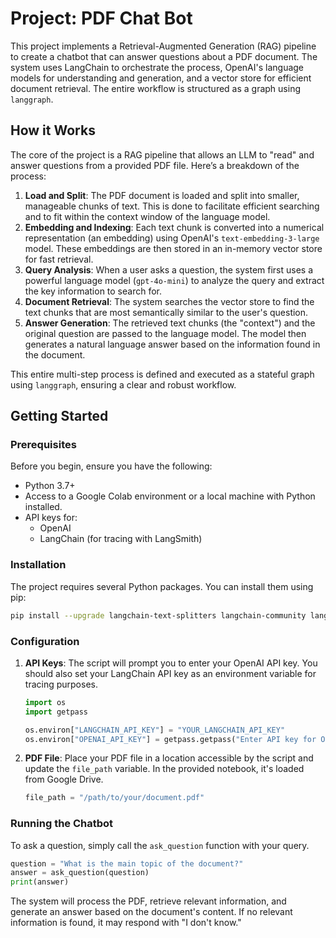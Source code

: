 # Project: PDF Chat Bot

This project implements a Retrieval-Augmented Generation (RAG) pipeline to create a chatbot that can answer questions about a PDF document. The system uses LangChain to orchestrate the process, OpenAI's language models for understanding and generation, and a vector store for efficient document retrieval. The entire workflow is structured as a graph using `langgraph`.

## How it Works

The core of the project is a RAG pipeline that allows an LLM to "read" and answer questions from a provided PDF file. Here’s a breakdown of the process:

1.  **Load and Split**: The PDF document is loaded and split into smaller, manageable chunks of text. This is done to facilitate efficient searching and to fit within the context window of the language model.
2.  **Embedding and Indexing**: Each text chunk is converted into a numerical representation (an embedding) using OpenAI's `text-embedding-3-large` model. These embeddings are then stored in an in-memory vector store for fast retrieval.
3.  **Query Analysis**: When a user asks a question, the system first uses a powerful language model (`gpt-4o-mini`) to analyze the query and extract the key information to search for.
4.  **Document Retrieval**: The system searches the vector store to find the text chunks that are most semantically similar to the user's question.
5.  **Answer Generation**: The retrieved text chunks (the "context") and the original question are passed to the language model. The model then generates a natural language answer based on the information found in the document.

This entire multi-step process is defined and executed as a stateful graph using `langgraph`, ensuring a clear and robust workflow.

## Getting Started

### Prerequisites

Before you begin, ensure you have the following:

  * Python 3.7+
  * Access to a Google Colab environment or a local machine with Python installed.
  * API keys for:
      * OpenAI
      * LangChain (for tracing with LangSmith)

### Installation

The project requires several Python packages. You can install them using pip:

```bash
pip install --upgrade langchain-text-splitters langchain-community langgraph langchain-openai pypdf
```

### Configuration

1.  **API Keys**: The script will prompt you to enter your OpenAI API key. You should also set your LangChain API key as an environment variable for tracing purposes.

    ```python
    import os
    import getpass

    os.environ["LANGCHAIN_API_KEY"] = "YOUR_LANGCHAIN_API_KEY"
    os.environ["OPENAI_API_KEY"] = getpass.getpass("Enter API key for OpenAI: ")
    ```

2.  **PDF File**: Place your PDF file in a location accessible by the script and update the `file_path` variable. In the provided notebook, it's loaded from Google Drive.

    ```python
    file_path = "/path/to/your/document.pdf"
    ```

### Running the Chatbot

To ask a question, simply call the `ask_question` function with your query.

```python
question = "What is the main topic of the document?"
answer = ask_question(question)
print(answer)
```

The system will process the PDF, retrieve relevant information, and generate an answer based on the document's content. If no relevant information is found, it may respond with "I don't know."

